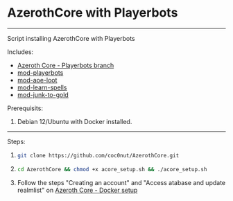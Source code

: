 # AzerothCore with Playerbots



---

Script installing AzerothCore with Playerbots

Includes:
- [Azeroth Core - Playerbots branch](https://github.com/liyunfan1223/azerothcore-wotlk.git)
- [mod-playerbots](https://github.com/liyunfan1223/mod-playerbots)
- [mod-aoe-loot](https://github.com/azerothcore/mod-aoe-loot)
- [mod-learn-spells](https://github.com/azerothcore/mod-learn-spells)
- [mod-junk-to-gold](https://github.com/noisiver/mod-junk-to-gold.git)

Prerequisits: 
  1. Debian 12/Ubuntu with Docker installed.

---

Steps:

1. ```bash
   git clone https://github.com/coc0nut/AzerothCore.git
   ```

2. ```bash
   cd AzerothCore && chmod +x acore_setup.sh && ./acore_setup.sh
   ```

6. Follow the steps "Creating an account" and "Access atabase and update realmlist" on [Azeroth Core - Docker setup](https://www.azerothcore.org/wiki/install-with-docker)


